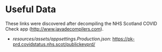 # Useful Data

These links were discovered after decompiling the NHS Scotland COVID Check app (http://www.javadecompilers.com).

* *resources/assets/appsettings.Production.json*: https://pk-prd.covidstatus.nhs.scot/publickeyprd/
